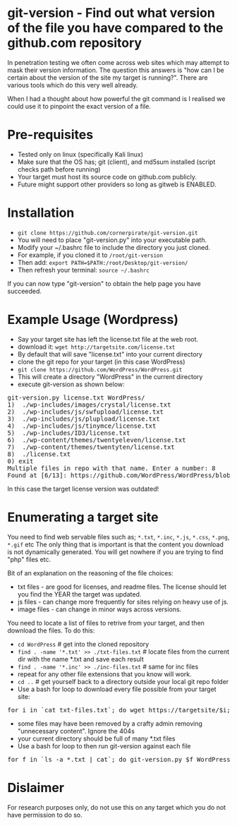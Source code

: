 # git-version - Find out what version of the file you have compared to the github.com repository

In penetration testing we often come across web sites which may attempt to mask their version information.
The question this answers is "how can I be certain about the version of the site my target is running?".
There are various tools which do this very well already. 

When I had a thought about how powerful the git command is I realised we could use it to pinpoint the exact version
of a file.

# Pre-requisites
* Tested only on linux (specifically Kali linux)
* Make sure that the OS has; git (client), and md5sum installed (script checks path before running)
* Your target must host its source code on github.com publicly.
* Future might support other providers so long as gitweb is ENABLED.

# Installation 
* `git clone https://github.com/cornerpirate/git-version.git`
* You will need to place "git-version.py" into your executable path.
* Modify your ~/.bashrc file to include the directory you just cloned.
* For example, if you cloned it to `/root/git-version` 
* Then add: `export PATH=$PATH:/root/Desktop/git-version/`
* Then refresh your terminal: `source ~/.bashrc`

If you can now type "git-version" to obtain the help page you have succeeded.

# Example Usage (Wordpress)
* Say your target site has left the license.txt file at the web root.
* download it: `wget http://targetsite.com/license.txt`
* By default that will save "license.txt" into your current directory
* clone the git repo for your target (in this case WordPress)
* `git clone https://github.com/WordPress/WordPress.git`
* This will create a directory "WordPress" in the current directory
* execute git-version as shown below:

<pre>
git-version.py license.txt WordPress/
1)	./wp-includes/images/crystal/license.txt
2)	./wp-includes/js/swfupload/license.txt
3)	./wp-includes/js/plupload/license.txt
4)	./wp-includes/js/tinymce/license.txt
5)	./wp-includes/ID3/license.txt
6)	./wp-content/themes/twentyeleven/license.txt
7)	./wp-content/themes/twentyten/license.txt
8)	./license.txt
0) exit
Multiple files in repo with that name. Enter a number: 8
Found at [6/13]: https://github.com/WordPress/WordPress/blob/3c9a06672ebaec21847e4917e1086d9b9274ab6b/./license.txt
</pre>

In this case the target license version was outdated!

# Enumerating a target site

You need to find web servable files such as; `*.txt`, `*.inc`, `*.js`, `*.css`, `*.png`, `*.gif` etc
The only thing that is important is that the content you download is not dynamically generated. You will
get nowhere if you are trying to find "php" files etc.

Bit of an explanation on the reasoning of the file choices:

* txt files - are good for licenses, and readme files. The license should let you find the YEAR the target was updated.
* js files - can change more frequently for sites relying on heavy use of js.
* image files - can change in minor ways across versions.

You need to locate a list of files to retrive from your target, and then download the files. To do this:
* `cd WordPress` # get into the cloned repository
* `find . -name '*.txt' >> ./txt-files.txt` # locate files from the current dir with the name *.txt and save each result
* `find . -name '*.inc' >> ./inc-files.txt` # same for inc files
* repeat for any other file extensions that you know will work.
* `cd ..` # get yourself back to a directory outside your local git repo folder
* Use a bash for loop to download every file possible from your target site:
<pre>
for i in `cat txt-files.txt`; do wget https://targetsite/$i; done
</pre>
* some files may have been removed by a crafty admin removing "unnecessary content". Ignore the 404s
* your current directory should be full of many *.txt files
* Use a bash for loop to then run git-version against each file
<pre>
for f in `ls -a *.txt | cat`; do git-version.py $f WordPress/; done
</pre>

# Dislaimer

For research purposes only, do not use this on any target which you do not have permission to do so.
